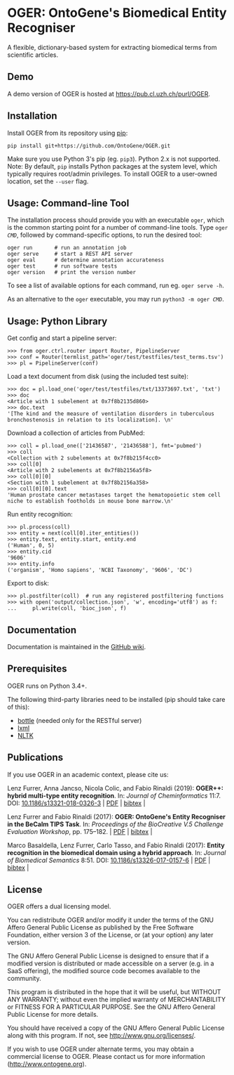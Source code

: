 # OGER: OntoGene's Biomedical Entity Recogniser

A flexible, dictionary-based system for extracting biomedical terms from scientific articles.


## Demo

A demo version of OGER is hosted at <https://pub.cl.uzh.ch/purl/OGER>.


## Installation

Install OGER from its repository using [pip](https://pip.pypa.io/):

    pip install git+https://github.com/OntoGene/OGER.git

Make sure you use Python 3's pip (eg. `pip3`).
Python 2.x is not supported.  
Note: By default, `pip` installs Python packages at the system level, which typically requires root/admin privileges.
To install OGER to a user-owned location, set the `--user` flag.


## Usage: Command-line Tool

The installation process should provide you with an executable `oger`, which is the common starting point for a number of command-line tools.
Type `oger `_`CMD`_, followed by command-specific options, to run the desired tool:

```
oger run       # run an annotation job
oger serve     # start a REST API server
oger eval      # determine annotation accurateness
oger test      # run software tests
oger version   # print the version number
```

To see a list of available options for each command, run eg. `oger serve -h`.

As an alternative to the `oger` executable, you may run `python3 -m oger `_`CMD`_.


## Usage: Python Library

Get config and start a pipeline server:
```pycon
>>> from oger.ctrl.router import Router, PipelineServer
>>> conf = Router(termlist_path='oger/test/testfiles/test_terms.tsv')
>>> pl = PipelineServer(conf)
```

Load a text document from disk (using the included test suite):
```pycon
>>> doc = pl.load_one('oger/test/testfiles/txt/13373697.txt', 'txt')
>>> doc
<Article with 1 subelement at 0x7f8b2135d860>
>>> doc.text
'[The kind and the measure of ventilation disorders in tuberculous bronchostenosis in relation to its localization]. \n'
```

Download a collection of articles from PubMed:
```pycon
>>> coll = pl.load_one(['21436587', '21436588'], fmt='pubmed')
>>> coll
<Collection with 2 subelements at 0x7f8b215f4cc0>
>>> coll[0]
<Article with 2 subelements at 0x7f8b2156a5f8>
>>> coll[0][0]
<Section with 1 subelement at 0x7f8b2156a358>
>>> coll[0][0].text
'Human prostate cancer metastases target the hematopoietic stem cell niche to establish footholds in mouse bone marrow.\n'
```

Run entity recognition:
```pycon
>>> pl.process(coll)
>>> entity = next(coll[0].iter_entities())
>>> entity.text, entity.start, entity.end
('Human', 0, 5)
>>> entity.cid
'9606'
>>> entity.info
('organism', 'Homo sapiens', 'NCBI Taxonomy', '9606', 'DC')
```

Export to disk:
```pycon
>>> pl.postfilter(coll)  # run any registered postfiltering functions
>>> with open('output/collection.json', 'w', encoding='utf8') as f:
...     pl.write(coll, 'bioc_json', f)
```


## Documentation

Documentation is maintained in the [GitHub wiki](https://github.com/OntoGene/OGER/wiki).


## Prerequisites

OGER runs on Python 3.4+.

The following third-party libraries need to be installed (pip should take care of this):

* [bottle](http://bottlepy.org) (needed only for the RESTful server)
* [lxml](http://lxml.de)
* [NLTK](http://www.nltk.org)


## Publications

If you use OGER in an academic context, please cite us:

Lenz Furrer, Anna Jancso, Nicola Colic, and Fabio Rinaldi (2019):
**OGER++: hybrid multi-type entity recognition**.
In: *Journal of Cheminformatics* 11:7.
DOI: [10.1186/s13321-018-0326-3](https://doi.org/10.1186/s13321-018-0326-3)
| [PDF](https://jcheminf.biomedcentral.com/track/pdf/10.1186/s13321-018-0326-3)
| [bibtex](https://github.com/OntoGene/OGER/wiki/attachments/furrer-et-al-2019.bib) |

Lenz Furrer and Fabio Rinaldi (2017):
**OGER: OntoGene's Entity Recogniser in the BeCalm TIPS Task**.
In: *Proceedings of the BioCreative V.5 Challenge Evaluation Workshop*, pp. 175–182.
| [PDF](https://github.com/OntoGene/OGER/wiki/attachments/furrer-rinaldi-2017.pdf)
| [bibtex](https://github.com/OntoGene/OGER/wiki/attachments/furrer-rinaldi-2017.bib) |

Marco Basaldella, Lenz Furrer, Carlo Tasso, and Fabio Rinaldi (2017):
**Entity recognition in the biomedical domain using a hybrid approach**.
In: *Journal of Biomedical Semantics* 8:51.
DOI: [10.1186/s13326-017-0157-6](https://doi.org/10.1186/s13326-017-0157-6)
| [PDF](https://jbiomedsem.biomedcentral.com/track/pdf/10.1186/s13326-017-0157-6)
| [bibtex](https://github.com/OntoGene/OGER/wiki/attachments/basaldella-et-al-2017.bib) |


## License

OGER offers a dual licensing model.

You can redistribute OGER and/or modify it under the terms
of the GNU Affero General Public License as published by the
Free Software Foundation, either version 3 of the License,
or (at your option) any later version.

The GNU Affero General Public License is designed to ensure
that if a modified version is distributed or made accessible
on a server (e.g. in a SaaS offering), the modified source
code becomes available to the community.

This program is distributed in the hope that it will be useful,
but WITHOUT ANY WARRANTY; without even the implied warranty of
MERCHANTABILITY or FITNESS FOR A PARTICULAR PURPOSE.  See the
GNU Affero General Public License for more details.

You should have received a copy of the GNU Affero General Public License
along with this program.  If not, see <http://www.gnu.org/licenses/>.

If you wish to use OGER under alternate terms, you may obtain
a commercial license to OGER.  Please contact us for more
information (<http://www.ontogene.org>).
